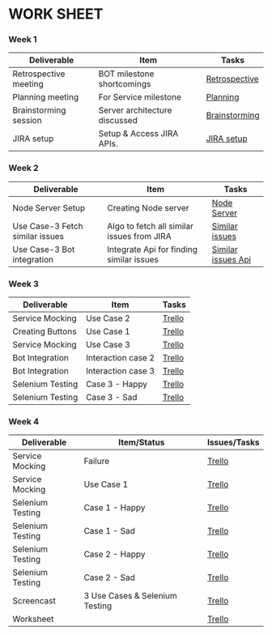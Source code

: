 ﻿# WORK SHEET
 
### Week 1

| Deliverable   | Item   | Tasks
| ------------- | ------------  |  ------------
| Retrospective meeting | BOT milestone shortcomings | [Retrospective](https://trello.com/c/9l2Nvzyp/24-retrospective-meeting)
| Planning meeting | For Service milestone | [Planning](https://trello.com/c/Xr0HXP2h/25-planning-meeting)
| Brainstorming session | Server architecture discussed | [Brainstorming](https://trello.com/c/LOCKyHMA/26-brainstorming-session)
| JIRA setup |  Setup & Access JIRA APIs.  | [JIRA setup](https://trello.com/c/TUlrnLIl/29-jira-setup) 

### Week 2

| Deliverable   | Item   |  Tasks
| ------------- | ------------  |  ------------
| Node Server Setup | Creating Node server  | [Node Server](https://trello.com/c/uxzFAOIw/28-node-server-setup)
| Use Case-3 Fetch similar issues  | Algo to fetch all similar issues from JIRA | [Similar issues](https://trello.com/c/3hbDzvhi/34-use-case-3-fetch-similar-issues-api)
| Use Case-3 Bot integration | Integrate Api for finding similar issues   | [Similar issues Api](https://trello.com/c/FZ2nETvy/32-use-case-3-bot-integration)

### Week 3

| Deliverable   | Item   |  Tasks
| ------------- | ------------  |  ------------
| Service Mocking | Use Case 2   | [Trello](https://trello.com/c/KAd5p6K3/7-mocking-service-use-case-2) 
| Creating Buttons | Use Case 1  | [Trello](https://trello.com/c/W0zRaAYD/9-user-interaction-use-case-1)
| Service Mocking | Use Case 3   | [Trello](https://trello.com/c/7wm4SrfV/8-mocking-service-use-case-3)
| Bot Integration | Interaction case 2   | [Trello](https://trello.com/c/m8ayfzb5/10-user-interaction-use-case-2)
| Bot Integration | Interaction case 3  | [Trello](https://trello.com/c/cBtZ98hF/11-user-interaction-use-case-3)
| Selenium Testing | Case 3 - Happy | [Trello](https://trello.com/c/7wm4SrfV/8-mocking-service-use-case-3)
| Selenium Testing | Case 3 - Sad | [Trello](https://trello.com/c/7wm4SrfV/8-mocking-service-use-case-3)

### Week 4

| Deliverable   | Item/Status   |  Issues/Tasks
| ------------- | ------------  |  ------------
| Service Mocking | Failure  | [Trello](https://trello.com/c/t6QEdML9/23-issue-with-use-case-3-mocking-script-error-try-executing-subflows-of-use-case-3)
| Service Mocking | Use Case 1   | [Trello](https://trello.com/c/4seOJtJo/3-mocking-service-use-case-1)
| Selenium Testing | Case 1 - Happy | [Trello](https://trello.com/c/hUwrKvxM/6-selenium-testing-use-case-1)
| Selenium Testing | Case 1 - Sad | [Trello](https://trello.com/c/hUwrKvxM/6-selenium-testing-use-case-1)
| Selenium Testing | Case 2 - Happy | [Trello](https://trello.com/c/vai5b0EA/13-selenium-testing-use-case-2)
| Selenium Testing | Case 2 - Sad | [Trello](https://trello.com/c/vai5b0EA/13-selenium-testing-use-case-2)
| Screencast| 3 Use Cases & Selenium Testing  | [Trello](https://trello.com/c/DNDK7bOC/12-screencast)
| Worksheet | &nbsp; | [Trello](https://trello.com/c/qXOot4ur/22-worksheet)



